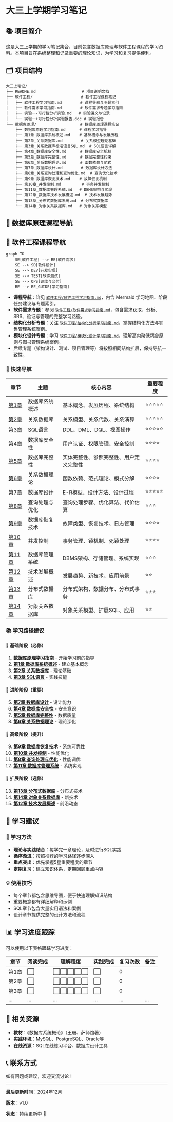 # 大三上学期学习笔记

## 📚 项目简介

这是大三上学期的学习笔记集合，目前包含数据库原理与软件工程课程的学习资料。本项目旨在系统整理和记录重要的理论知识，为学习和复习提供便利。

## 🗂️ 项目结构

```
大三上笔记/
├── README.md                    # 项目说明文档
├── 软件工程/                     # 软件工程课程笔记
│   ├── 软件工程学习指南.md        # 课程导航与专题索引
│   ├── 软件需求学习指南.md        # 软件需求专题学习指南
│   ├── 实验一-可行性分析实验.md   # 实验讲义与记录
│   └── 实验一+可行性分析实验报告.doc # 实验报告
└── 数据库原理/                   # 数据库原理课程笔记
    ├── 数据库原理学习指南.md      # 课程学习指导
    ├── 第1章_数据库系统概述.md    # 基础概念与发展历程
    ├── 第2章_关系数据库.md        # 关系模型理论基础
    ├── 第3章_关系数据库标准语言SQL.md  # SQL语言详解
    ├── 第4章_数据库安全性.md      # 数据库安全机制
    ├── 第5章_数据库完整性.md      # 数据完整性约束
    ├── 第6章_关系数据理论.md      # 函数依赖与范式
    ├── 第7章_数据库设计.md        # 数据库设计方法
    ├── 第8章_关系查询处理和查询优化.md  # 查询优化技术
    ├── 第9章_数据库恢复技术.md    # 故障恢复机制
    ├── 第10章_并发控制.md         # 事务并发控制
    ├── 第11章_数据库管理系统.md   # DBMS架构与实现
    ├── 第12章_数据库技术发展概述.md  # 技术发展趋势
    ├── 第13章_分布式数据库系统.md  # 分布式数据库
    └── 第14章_对象关系数据库.md   # 对象关系模型
```

## 📖 数据库原理课程导航
## 🧭 软件工程课程导航

```mermaid
graph TD
    SE[软件工程] --> RE[软件需求]
    SE --> SD[软件设计]
    SE --> DEV[开发实现]
    SE --> TEST[软件测试]
    SE --> OPS[运维与交付]
    RE --> RE_GUIDE[学习指南]
```

- **课程导航**：详见 [`软件工程/软件工程学习指南.md`](./软件工程/软件工程学习指南.md)，内含 Mermaid 学习地图、阶段任务建议与专题索引。
- **软件需求专题**：参阅 [`软件工程/软件需求学习指南.md`](./软件工程/软件需求学习指南.md)，包含需求获取、分析、SRS、验证与管理的完整学习路径。
- **结构化分析专题**：关注 [`软件工程/结构化分析学习指南.md`](./软件工程/结构化分析学习指南.md)，掌握结构化方法与销售管理系统案例。
- **模块化设计专题**：学习 [`软件工程/模块化设计学习指南.md`](./软件工程/模块化设计学习指南.md)，理解高内聚低耦合原则与图书管理系统案例。
- 后续专题（架构设计、测试、项目管理等）将按照相同结构扩展，保持导航一致性。


### 🎯 快速导航

| 章节 | 主题 | 核心内容 | 重要程度 |
|------|------|----------|----------|
| [第1章](./数据库原理/第1章_数据库系统概述.md) | 数据库系统概述 | 基本概念、发展历程、系统结构 | ⭐⭐⭐⭐⭐ |
| [第2章](./数据库原理/第2章_关系数据库.md) | 关系数据库 | 关系模型、关系代数、关系演算 | ⭐⭐⭐⭐⭐ |
| [第3章](./数据库原理/第3章_关系数据库标准语言SQL.md) | SQL语言 | DDL、DML、DQL、视图操作 | ⭐⭐⭐⭐⭐ |
| [第4章](./数据库原理/第4章_数据库安全性.md) | 数据库安全性 | 用户认证、权限管理、安全控制 | ⭐⭐⭐⭐ |
| [第5章](./数据库原理/第5章_数据库完整性.md) | 数据库完整性 | 实体完整性、参照完整性、用户定义完整性 | ⭐⭐⭐⭐ |
| [第6章](./数据库原理/第6章_关系数据理论.md) | 关系数据理论 | 函数依赖、范式理论、模式分解 | ⭐⭐⭐⭐ |
| [第7章](./数据库原理/第7章_数据库设计.md) | 数据库设计 | E-R模型、设计方法、设计过程 | ⭐⭐⭐⭐⭐ |
| [第8章](./数据库原理/第8章_关系查询处理和查询优化.md) | 查询处理与优化 | 查询处理步骤、优化算法、代价估算 | ⭐⭐⭐ |
| [第9章](./数据库原理/第9章_数据库恢复技术.md) | 数据库恢复技术 | 故障类型、恢复技术、日志管理 | ⭐⭐⭐⭐ |
| [第10章](./数据库原理/第10章_并发控制.md) | 并发控制 | 事务管理、锁机制、死锁处理 | ⭐⭐⭐⭐ |
| [第11章](./数据库原理/第11章_数据库管理系统.md) | 数据库管理系统 | DBMS架构、存储管理、系统实现 | ⭐⭐⭐ |
| [第12章](./数据库原理/第12章_数据库技术发展概述.md) | 技术发展概述 | 发展趋势、新技术、应用前景 | ⭐⭐ |
| [第13章](./数据库原理/第13章_分布式数据库系统.md) | 分布式数据库 | 分布式架构、数据分布、分布式事务 | ⭐⭐⭐ |
| [第14章](./数据库原理/第14章_对象关系数据库.md) | 对象关系数据库 | 对象关系模型、扩展SQL、应用 | ⭐⭐ |

### 📚 学习路径建议

#### 🔰 基础阶段（必修）
1. **[数据库原理学习指南](./数据库原理/数据库原理学习指南.md)** - 开始学习前的指导
2. **[第1章 数据库系统概述](./数据库原理/第1章_数据库系统概述.md)** - 建立基本概念
3. **[第2章 关系数据库](./数据库原理/第2章_关系数据库.md)** - 理论基础
4. **[第3章 SQL语言](./数据库原理/第3章_关系数据库标准语言SQL.md)** - 实践技能

#### 🚀 进阶阶段（重要）
5. **[第7章 数据库设计](./数据库原理/第7章_数据库设计.md)** - 设计能力
6. **[第4章 数据库安全性](./数据库原理/第4章_数据库安全性.md)** - 安全意识
7. **[第5章 数据库完整性](./数据库原理/第5章_数据库完整性.md)** - 数据质量
8. **[第6章 关系数据理论](./数据库原理/第6章_关系数据理论.md)** - 理论深化

#### 🎯 高级阶段（提升）
9. **[第9章 数据库恢复技术](./数据库原理/第9章_数据库恢复技术.md)** - 系统可靠性
10. **[第10章 并发控制](./数据库原理/第10章_并发控制.md)** - 性能优化
11. **[第8章 查询处理与优化](./数据库原理/第8章_关系查询处理和查询优化.md)** - 性能调优
12. **[第11章 数据库管理系统](./数据库原理/第11章_数据库管理系统.md)** - 系统实现

#### 🌟 扩展阶段（选修）
13. **[第13章 分布式数据库](./数据库原理/第13章_分布式数据库系统.md)** - 分布式技术
14. **[第14章 对象关系数据库](./数据库原理/第14章_对象关系数据库.md)** - 新技术
15. **[第12章 技术发展概述](./数据库原理/第12章_数据库技术发展概述.md)** - 前沿动态

## 🎯 学习建议

### 📝 学习方法
- **理论与实践结合**：每学完一章理论，及时进行SQL实践
- **循序渐进**：按照推荐的学习路径逐步深入
- **重点突出**：优先掌握5星重要程度的章节
- **定期复习**：建立知识体系，定期回顾重点内容

### 💡 使用技巧
- 每个章节都包含思维导图，便于快速理解知识结构
- 重要概念都有详细解释和示例
- SQL章节包含大量实用语法和案例
- 设计章节提供完整的设计方法和流程

## 📊 学习进度跟踪

可以使用以下表格跟踪学习进度：

| 章节 | 阅读完成 | 理解程度 | 实践完成 | 复习次数 | 备注 |
|------|----------|----------|----------|----------|------|
| 第1章 | ⬜ | ⬜⬜⬜⬜⬜ | ⬜ | 0 |  |
| 第2章 | ⬜ | ⬜⬜⬜⬜⬜ | ⬜ | 0 |  |
| 第3章 | ⬜ | ⬜⬜⬜⬜⬜ | ⬜ | 0 |  |
| ... | ... | ... | ... | ... | ... |

## 🔗 相关资源

- **教材**：《数据库系统概论》（王珊、萨师煊著）
- **实践环境**：MySQL、PostgreSQL、Oracle等
- **在线资源**：SQL在线练习平台、数据库设计工具

## 📞 联系方式

如有问题或建议，欢迎交流讨论！

---

**最后更新时间**：2024年12月

**版本**：v1.0

**状态**：持续更新中 🚀